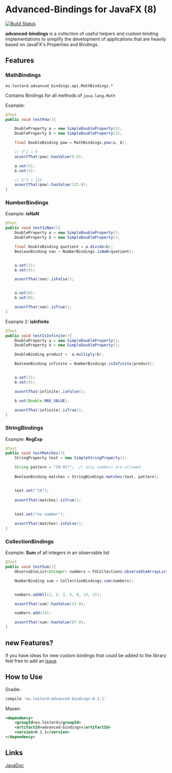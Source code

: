 # Advanced-Bindings for JavaFX (8)

[![Build Status](https://travis-ci.org/lestard/advanced-bindings.svg?branch=master)](https://travis-ci.org/lestard/advanced-bindings)


**advanced-bindings** is a collection of useful helpers and custom binding implementations to simplify the 
development of applications that are heavily based on JavaFX's Properties
and Bindings. 

## Features

### MathBindings
`eu.lestard.advanced_bindings.api.MathBindings.*`

Contains Bindings for all methods of `java.lang.Math`

Example:

```java
@Test
public void testPow(){

    DoubleProperty a = new SimpleDoubleProperty(3);
    DoubleProperty b = new SimpleDoubleProperty(2);

    final DoubleBinding pow = MathBindings.pow(a, b);

    // 3^2 = 9
    assertThat(pow).hasValue(9.0);

    a.set(5);
    b.set(3);

    // 5^3 = 125
    assertThat(pow).hasValue(125.0);
}
```

### NumberBindings

Example: **isNaN**

```java
@Test
public void testIsNan(){
    DoubleProperty a = new SimpleDoubleProperty();
    DoubleProperty b = new SimpleDoubleProperty();

    final DoubleBinding quotient = a.divide(b);
    BooleanBinding nan = NumberBindings.isNaN(quotient);


    a.set(2);
    b.set(4);

    assertThat(nan).isFalse();


    a.set(0);
    b.set(0);

    assertThat(nan).isTrue();
}

```

Example 2: **isInfinite**
```java
@Test
public void testIsInfinite(){
    DoubleProperty a = new SimpleDoubleProperty();
    DoubleProperty b = new SimpleDoubleProperty();

    DoubleBinding product =  a.multiply(b);

    BooleanBinding infinite = NumberBindings.isInfinite(product);


    a.set(2);
    b.set(4);

    assertThat(infinite).isFalse();

    b.set(Double.MAX_VALUE);

    assertThat(infinite).isTrue();
}

```



### StringBindings

Example: **RegExp**

```java
@Test
public void testMatches(){
    StringProperty text = new SimpleStringProperty();

    String pattern = "[0-9]*";  // only numbers are allowed
    
    BooleanBinding matches = StringBindings.matches(text, pattern);


    text.set("19");
    
    assertThat(matches).isTrue();
    
    
    text.set("no number");

    assertThat(matches).isFalse();
}

```


### CollectionBindings

Example: **Sum** of all integers in an observable list

```java
@Test
public void testSum(){
    ObservableList<Integer> numbers = FXCollections.observableArrayList();

    NumberBinding sum = CollectionBindings.sum(numbers);


    numbers.addAll(1, 2, 3, 5, 8, 13, 21);

    assertThat(sum).hasValue(53.0);

    numbers.add(34);

    assertThat(sum).hasValue(87.0);
}

```

## new Features?

If you have ideas for new custom bindings that could be added to the library feel free to add an [issue](../../issues). 

## How to Use

Gradle: 
```groovy
compile 'eu.lestard:advanced-bindings:0.1.1'
```

Maven:
```xml
<dependency>
    <groupId>eu.lestard</groupId>
    <artifactId>advanced-bindings</artifactId>
    <version>0.1.1</version>
</dependency>
```



## Links

[JavaDoc](https://lestard.github.io/advanced-bindings/javadoc/0.1.0/)
